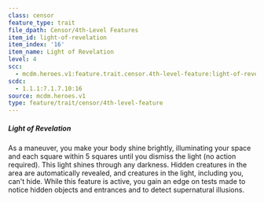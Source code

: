 ```yaml
---
class: censor
feature_type: trait
file_dpath: Censor/4th-Level Features
item_id: light-of-revelation
item_index: '16'
item_name: Light of Revelation
level: 4
scc:
  - mcdm.heroes.v1:feature.trait.censor.4th-level-feature:light-of-revelation
scdc:
  - 1.1.1:7.1.7.10:16
source: mcdm.heroes.v1
type: feature/trait/censor/4th-level-feature
---
```


##### Light of Revelation

As a maneuver, you make your body shine brightly, illuminating your space and each square within 5 squares until you dismiss the light (no action required). This light shines through any darkness. Hidden creatures in the area are automatically revealed, and creatures in the light, including you, can't hide. While this feature is active, you gain an edge on tests made to notice hidden objects and entrances and to detect supernatural illusions.
